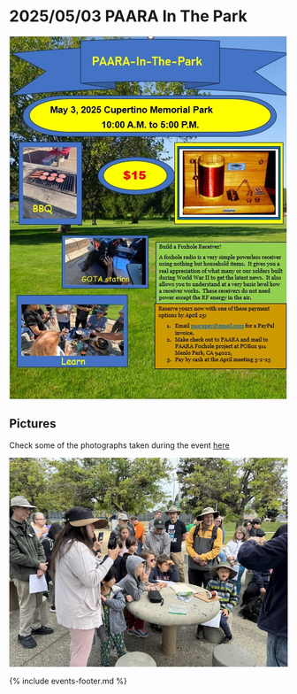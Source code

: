 # 2025/05/03 PAARA In The Park

![Flyer](/events/images/20250503-PAARA-in-the-park.jpg)

## Pictures

Check some of the photographs taken during the event [here](https://drive.google.com/drive/folders/1ZF-T91YtrTV37B_fNQRced4kS8BL3bDY?usp=sharing)

![image](/events/images/2025/20250503/IMG_9603.jpeg)

{% include events-footer.md %}

